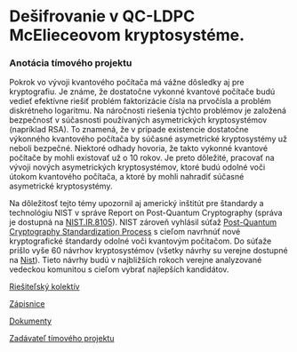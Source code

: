 # Dešifrovanie v QC-LDPC McElieceovom kryptosystéme.

### Anotácia tímového projektu

Pokrok vo vývoji kvantového počítača má vážne dôsledky aj pre kryptografiu. Je známe, že dostatočne vykonné kvantové počítače budú vedieť efektívne riešiť problém faktorizácie čísla na prvočísla a problém diskrétneho logaritmu. Na náročnosti riešenia týchto problémov je založená bezpečnosť v súčasnosti používaných asymetrických kryptosystémov (napríklad RSA). To znamená, že v prípade existencie dostatočne výkonného kvantového počítača by súčasné asymetrické kryptosystémy už neboli bezpečné. Niektoré odhady hovoria, že takto vykonné kvantové počítače by mohli existovať už o 10 rokov. Je preto dôležité, pracovať na vývoji nových asymetrických kryptosystémov, ktoré budú odolné voči útokom kvantového počítača, a ktoré by mohli nahradiť súčasné asymetrické kryptosystémy.

Na dôležitosť tejto témy upozornil aj americký inštitút pre štandardy a technológiu NIST v správe Report on Post-Quantum Cryptography (správa je dostupná na [NIST.IR.8105](https://nvlpubs.nist.gov/nistpubs/ir/2016/NIST.IR.8105.pdf)). NIST zároveň vyhlásil súťaž [Post-Quantum Cryptography Standardization Process](https://csrc.nist.gov/Projects/Post-Quantum-Cryptography/Post-Quantum-Cryptography-Standardization) s cieľom navrhnúť nové kryptografické štandardy odolné voči kvantovým počítačom. Do súťaže prišlo vyše 60 návrhov kryptosystémov (všetky návrhy su verejne dostupné na [Nist](https://csrc.nist.gov/projects/post-quantum-cryptography/round-1-submissions)). Tieto návrhy budú v najbližších rokoch verejne analyzované vedeckou komunitou s cieľom vybrať najlepších kandidátov.


[Riešiteľský kolektív](https://xstrbal.github.io/TP/aboutus)

[Zápisnice](https://xstrbal.github.io/TP/zapisnice)

[Dokumenty](https://xstrbal.github.io/TP/docs)

[Zadávateľ tímového projektu](https://xstrbal.github.io/TP/aboutthem)
